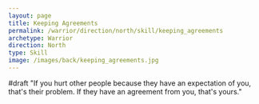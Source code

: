 ```yaml
---
layout: page
title: Keeping Agreements
permalink: /warrior/direction/north/skill/keeping_agreements
archetype: Warrior
direction: North
type: Skill
image: /images/back/keeping_agreements.jpg
---
```

#draft "If you hurt other people because they have an expectation of you, that's their problem. If they have an agreement from you, that's yours."
